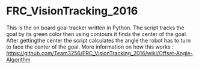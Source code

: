 # FRC_VisionTracking_2016

This is the on board goal tracker written in Python. The script tracks the goal by its green color then using contours it finds the center of the goal. After gettingthe center the script calculates the angle the robot has to turn to face the center of the goal. More information on how this works : https://github.com/Team3256/FRC_VisionTracking_2016/wiki/Offset-Angle-Algorithm 
